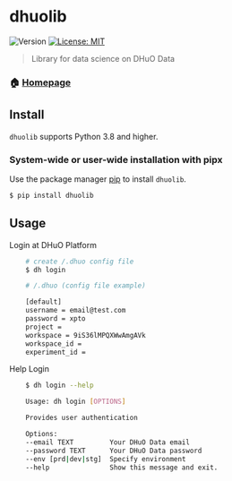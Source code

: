 # dhuolib

![Version](https://img.shields.io/badge/version-0.1.2-blue.svg?cacheSeconds=2592000)
[![License: MIT](https://img.shields.io/badge/License-MIT-grenn.svg)](#)

> Library for data science on DHuO Data 

### 🏠 [Homepage](https://gitlab.engdb.com.br/dhuo-plat/dhuo-data/data-science/dhuolib)

## Install


`dhuolib` supports Python 3.8 and higher.

### System-wide or user-wide installation with pipx

Use the package manager [pip](https://pip.pypa.io/en/stable/) to install `dhuolib`.

```sh
$ pip install dhuolib
```

## Usage

Login at DHuO Platform

```sh
    # create /.dhuo config file
    $ dh login
```

```sh
    # /.dhuo (config file example)

    [default]
    username = email@test.com
    password = xpto
    project = 
    workspace = 9iS36lMPQXWwAmgAVk
    workspace_id = 
    experiment_id = 
```


Help Login

```sh
    $ dh login --help

    Usage: dh login [OPTIONS]

    Provides user authentication

    Options:
    --email TEXT         Your DHuO Data email
    --password TEXT      Your DHuO Data password
    --env [prd|dev|stg]  Specify environment
    --help               Show this message and exit.
```
